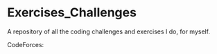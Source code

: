 # Exercises_Challenges
A repository of all the coding challenges and exercises I do,  for myself.

CodeForces:
    